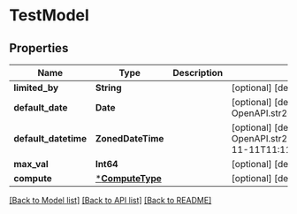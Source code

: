 # TestModel


## Properties
Name | Type | Description | Notes
------------ | ------------- | ------------- | -------------
**limited_by** | **String** |  | [optional] [default to "time"]
**default_date** | **Date** |  | [optional] [default to OpenAPI.str2date("2011-11-11")]
**default_datetime** | **ZonedDateTime** |  | [optional] [default to OpenAPI.str2zoneddatetime("2011-11-11T11:11:11Z")]
**max_val** | **Int64** |  | [optional] [default to 100]
**compute** | [***ComputeType**](ComputeType.md) |  | [optional] [default to nothing]


[[Back to Model list]](../README.md#models) [[Back to API list]](../README.md#api-endpoints) [[Back to README]](../README.md)


